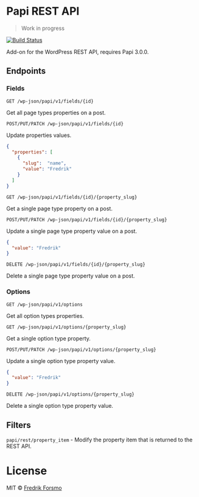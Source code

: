 # Papi REST API

> Work in progress

[![Build Status](https://travis-ci.org/wp-papi/papi-rest-api.svg?branch=master)](https://travis-ci.org/wp-papi/papi-rest-api)

Add-on for the WordPress REST API, requires Papi 3.0.0.

## Endpoints

### Fields

`GET /wp-json/papi/v1/fields/{id}`

Get all page types properties on a post.

`POST/PUT/PATCH /wp-json/papi/v1/fields/{id}`

Update properties values.

```json
{
  "properties": [
    {
      "slug":  "name",
      "value": "Fredrik"
    }
  ]
}
```

`GET /wp-json/papi/v1/fields/{id}/{property_slug}`

Get a single page type property on a post.

`POST/PUT/PATCH /wp-json/papi/v1/fields/{id}/{property_slug}`

Update a single page type property value on a post.

```json
{
  "value": "Fredrik"
}
```

`DELETE /wp-json/papi/v1/fields/{id}/{property_slug}`

Delete a single page type property value on a post.

### Options

`GET /wp-json/papi/v1/options`

Get all option types properties.

`GET /wp-json/papi/v1/options/{property_slug}`

Get a single option type property.

`POST/PUT/PATCH /wp-json/papi/v1/options/{property_slug}`

Update a single option type property value.

```json
{
  "value": "Fredrik"
}
```

`DELETE /wp-json/papi/v1/options/{property_slug}`

Delete a single option type property value.

## Filters

`papi/rest/property_item` - Modify the property item that is returned to the REST API.

# License

MIT © [Fredrik Forsmo](https://github.com/frozzare)
